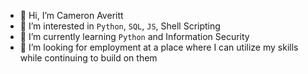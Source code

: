 - 👋 Hi, I’m Cameron Averitt
- 👀 I’m interested in `Python`, `SQL`, `JS`, Shell Scripting
- 🌱 I’m currently learning `Python` and Information Security
- 💞️ I’m looking for employment at a place where I can utilize my skills while continuing to build on them

<!---
camaveritt/camaveritt is a ✨ special ✨ repository because its `README.md` (this file) appears on your GitHub profile.
You can click the Preview link to take a look at your changes.
--->
